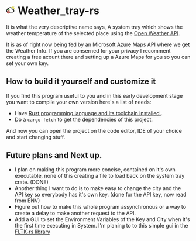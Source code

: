 ![Weather_tray_icon](Weather_tray2.png) Weather_tray-rs
================

It is what the very descriptive name says, A system tray which shows the weather temperature of the selected place using the [Open Weather API](https://openweathermap.org/).

It is as of right now being fed by an Microsoft Azure Maps API where we get the Weather Info. If you are conserned for your privacy I recomment creating a free acount there and setting up a Azure Maps for you so you can set your own key. 

## How to build it yourself and customize it

If you find this program useful to you and in this early development stage you want to compile your own version here's a list of needs:

* Have [Rust programming language and its toolchain installed.](https://rustup.rs/).
* Do a `cargo fetch` to get the dependencies of this project.

And now you can open the project on the code editor, IDE of your choice and start changing stuff. 

## Future plans and Next up. 

* I plan on making this program more concise, contained on it's own executable, none of this creating a file to load back on the  system tray crate. (DONE) 
* Another thing I want to do is to make easy to change the city and the API key so everybody has it's own key. (done for the API key, now read from ENV)
* Figure out how to make this whole program assynchronous or a way to create a delay to make another request to the API.
* Add a GUI to set the Environment Variables of the Key and City when It's the first time executing in System. I'm planing to to this simple gui in the [FLTK-rs library](https://github.com/MoAlyousef/fltk-rs)

